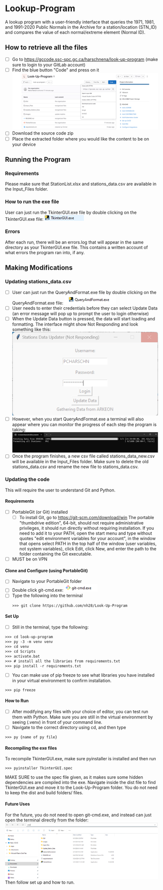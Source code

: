 # Lookup-Program
A lookup program with a user-friendly interface that queries the 1971, 1981, and 1991-2020 Public Normals in the Archive for a station/location (STN_ID) and compares the value of each normal/extreme element (Normal ID).

## How to retrieve all the files
- [ ] Go to https://gccode.ssc-spc.gc.ca/harschnena/look-up-program (make sure to login to your GitLab account)
- [ ] Find the blue button "Code" and press on it
![My Image](images/Repository_Download.png)
- [ ] Download the source code zip
- [ ] Place the extracted folder where you would like the content to be on your device

## Running the Program
### Requirements
Please make sure that StationList.xlsx and stations_data.csv are available in the Input_Files folder.

### How to run the exe file
User can just run the TkinterGUI.exe file by double clicking on the TkinterGUI.exe file: ![My Image](images/TkinterGUI.png)

### Errors
After each run, there will be an errors.log that will appear in the same directory as your TkinterGUI.exe file. This contains a written account of what errors the program ran into, if any.

## Making Modifications
### Updating stations_data.csv
- [ ] User can just run the QueryAndFormat.exe file by double clicking on the QueryAndFormat.exe file: ![My Image](images/QueryAndFormat.png)
- [ ] User needs to enter their credentials before they can select Update Data (an error message will pop up to prompt the user to login otherwise)
- [ ] When the Update Data button is pressed, the data will start loading and formatting. The interface might show Not Responding and look something like this: ![My Image](images/Loading.png)
- [ ] However, when you start QueryAndFormat.exe a terminal will also appear where you can monitor the progress of each step the program is taking: ![My Image](images/Terminal.png)
- [ ] Once the program finishes, a new csv file called stations_data_new.csv will be available in the Input_Files folder. Make sure to delete the old stations_data.csv and rename the new file to stations_data.csv.

### Updating the code
This will require the user to understand Git and Python.

#### Requirements
- [ ] PortableGit (or Git) installed
    - [ ] To install Git, go to https://git-scm.com/download/win The portable "thumbdrive edition", 64-bit, should not require administrative privileges, it should run directly without requiring installation. If you need to add it to your PATH, open the start menu and type without quotes "edit environment variables for your account", in the window that opens select PATH in the top half of the window (user variables, not system variables), click Edit, click New, and enter the path to the folder containing the Git executable.
- [ ] MUST be on VPN

#### Clone and Configure (using PortableGit)
- [ ] Navigate to your PortableGit folder
- [ ] Double click git-cmd.exe: ![My Image](images/Git.png)
- [ ] Type the following into the terminal
    ```
    >>> git clone https://github.com/nh28/Look-Up-Program
    ```

#### Set Up
- [ ] Still in the terminal, type the following:
```
>>> cd look-up-program
>>> py -3 -m venv venv
>>> cd venv
>>> cd Scripts
>>> activate.bat
>>> # install all the libraries from requirements.txt
>>> pip install -r requirements.txt

```
- [ ] You can make use of pip freeze to see what libraries you have installed in your virtual environment to confirm installation.

```
>>> pip freeze
```

#### How to Run
- [ ] After modifying any files with your choice of editor, you can test run them with Python. Make sure you are still in the virtual environment by seeing (.venv) in front of your command line.
- [ ] Navigate to the correct directory using cd, and then type
```
>>> py {name of py file}
```

#### Recompiling the exe files
To recompile TkinterGUI.exe, make sure pyinstaller is installed and then run
```
>>> pyinstaller TkinterGUI.spec
```
MAKE SURE to use the spec file given, as it makes sure some hidden dependencies are compiled into the exe.
Navigate inside the dist file to find TkinterGUI.exe and move it to the Look-Up-Program folder. You do not need to keep the dist and build folders/ files.

#### Future Uses
For the future, you do not need to open git-cmd.exe, and instead can just open the terminal directly from the folder: ![My Image](images/cmd.png)
Then follow set up and how to run.

